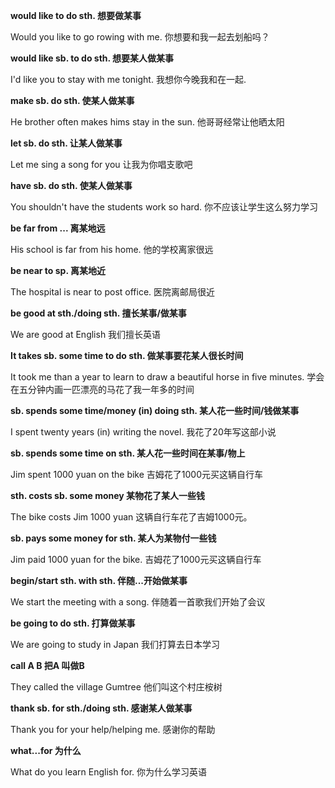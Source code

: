 **would like to do sth. 	想要做某事**

Would you like to go rowing with me. 	你想要和我一起去划船吗？

**would like sb. to do sth. 	想要某人做某事**

I'd like you to stay with me tonight. 	我想你今晚我和在一起.

**make sb. do sth.	使某人做某事**

He brother often makes hims stay in the sun. 	他哥哥经常让他晒太阳

**let sb. do sth.	让某人做某事**

Let me sing a song for you 	让我为你唱支歌吧

**have sb. do sth. 	使某人做某事**

You shouldn't have the students work so hard. 	你不应该让学生这么努力学习

**be far from ... 	离某地远**

His school is far from his home. 他的学校离家很远

**be near to sp.	离某地近**

The hospital is near to post office.	医院离邮局很近

**be good at sth./doing sth.	擅长某事/做某事**

We are good at English 	我们擅长英语

**It takes sb. some time to do sth. 	做某事要花某人很长时间**

It took me than a year to learn to draw a beautiful horse in five minutes.	学会在五分钟内画一匹漂亮的马花了我一年多的时间

**sb. spends some time/money (in) doing sth. 	某人花一些时间/钱做某事**

I spent twenty years (in) writing the novel. 	我花了20年写这部小说

**sb. spends some time on sth. 	某人花一些时间在某事/物上**

Jim spent 1000 yuan on the bike 	吉姆花了1000元买这辆自行车

**sth. costs sb. some money 	某物花了某人一些钱**

The bike costs Jim 1000 yuan 	这辆自行车花了吉姆1000元。

**sb. pays some money for sth. 	某人为某物付一些钱**

Jim paid 1000 yuan for the bike.		吉姆花了1000元买这辆自行车

**begin/start sth. with sth. 	伴随...开始做某事**	

We start the meeting with a song. 	伴随着一首歌我们开始了会议

**be going to do sth. 	打算做某事**

We are going to study in Japan 我们打算去日本学习

**call A B 	把A 叫做B**

They  called the village Gumtree  他们叫这个村庄桉树

**thank sb. for sth./doing sth. 	感谢某人做某事**

Thank you for your help/helping me.	感谢你的帮助

**what...for	 为什么**

What do you learn English for. 	你为什么学习英语